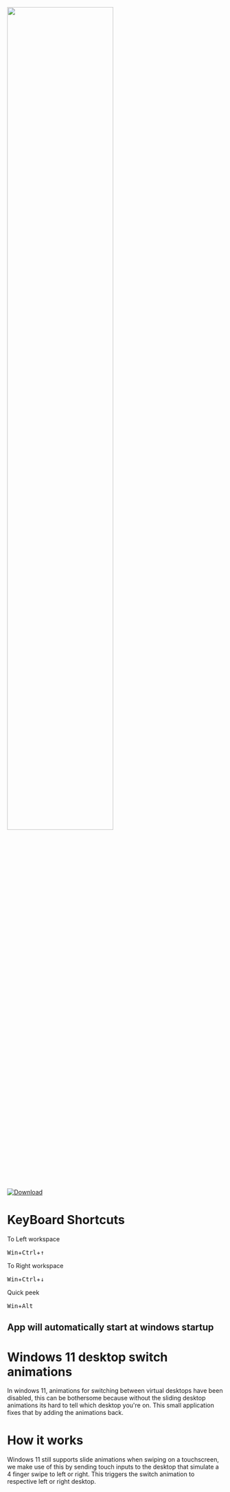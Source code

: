 <img src="https://github.com/sanketkheni01/Windows-11-Virtual-desktop-animation/blob/main/preview.gif?raw=true" width=70%>

[![Download](https://badgen.net/github/assets-dl/sanketkheni01/Windows-11-Virtual-desktop-animation)](https://github.com/sanketkheni01/Windows-11-Virtual-desktop-animation/releases)


# KeyBoard Shortcuts

To Left workspace

<kbd>Win</kbd>+<kbd>Ctrl</kbd>+<kbd>↑</kbd>

To Right workspace

<kbd>Win</kbd>+<kbd>Ctrl</kbd>+<kbd>↓</kbd>

Quick peek

<kbd>Win</kbd>+<kbd>Alt</kbd>

## App will automatically start at windows startup

# Windows 11 desktop switch animations
In windows 11, animations for switching between virtual desktops have been disabled, this can be bothersome because without the sliding desktop animations its hard to tell which desktop you're on. This small application fixes that by adding the animations back.

# How it works
Windows 11 still supports slide animations when swiping on a touchscreen, we make use of this by sending touch inputs to the desktop that simulate a 4 finger swipe to left or right. This triggers the switch animation to respective left or right desktop.
